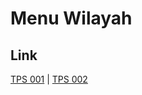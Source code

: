 # Menu Wilayah

## Link

[TPS 001](https://github.com/gigit-pemilu/pemilu-2024-82-maluku-utara/tree/main/pilpres/hitung-suara/sub/82-maluku-utara/sub/02-halmahera-tengah/sub/10-patani-timur/sub/2001-sakam/sub/001-tps)
 | 
[TPS 002](https://github.com/gigit-pemilu/pemilu-2024-82-maluku-utara/tree/main/pilpres/hitung-suara/sub/82-maluku-utara/sub/02-halmahera-tengah/sub/10-patani-timur/sub/2001-sakam/sub/002-tps)

